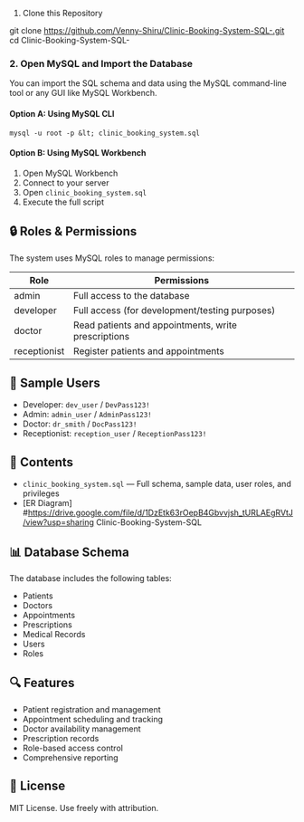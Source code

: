 
1. Clone this Repository

git clone https://github.com/Venny-Shiru/Clinic-Booking-System-SQL-.git
cd Clinic-Booking-System-SQL-


### 2. Open MySQL and Import the Database

You can import the SQL schema and data using the MySQL command-line tool or any GUI like MySQL Workbench.

#### Option A: Using MySQL CLI

```shellscript
mysql -u root -p &lt; clinic_booking_system.sql
```

#### Option B: Using MySQL Workbench

1. Open MySQL Workbench
2. Connect to your server
3. Open `clinic_booking_system.sql`
4. Execute the full script


## 🔒 Roles & Permissions

The system uses MySQL roles to manage permissions:

| Role | Permissions
|-----|-----
| admin | Full access to the database
| developer | Full access (for development/testing purposes)
| doctor | Read patients and appointments, write prescriptions
| receptionist | Register patients and appointments


## 👥 Sample Users

- Developer: `dev_user` / `DevPass123!`
- Admin: `admin_user` / `AdminPass123!`
- Doctor: `dr_smith` / `DocPass123!`
- Receptionist: `reception_user` / `ReceptionPass123!`


## 📁 Contents

- `clinic_booking_system.sql` — Full schema, sample data, user roles, and privileges
- [ER Diagram]
#https://drive.google.com/file/d/1DzEtk63rOepB4Gbvvjsh_tURLAEgRVtJ/view?usp=sharing Clinic-Booking-System-SQL

## 📊 Database Schema

The database includes the following tables:

- Patients
- Doctors
- Appointments
- Prescriptions
- Medical Records
- Users
- Roles


## 🔍 Features

- Patient registration and management
- Appointment scheduling and tracking
- Doctor availability management
- Prescription records
- Role-based access control
- Comprehensive reporting


## 📝 License

MIT License. Use freely with attribution.




































